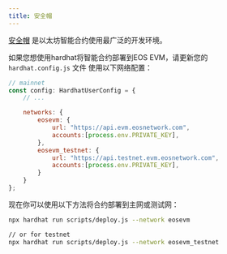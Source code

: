 ```yaml
---
title: 安全帽
---
```


[安全帽](https://hardhat.org/) 是以太坊智能合约使用最广泛的开发环境。

如果您想使用hardhat将智能合约部署到EOS EVM，请更新您的 `hardhat.config.js` 文件 
使用以下网络配置：

```javascript
// mainnet
const config: HardhatUserConfig = {
    // ...

    networks: {
        eosevm: {
            url: "https://api.evm.eosnetwork.com",
            accounts:[process.env.PRIVATE_KEY],
        },
        eosevm_testnet: {
            url: "https://api.testnet.evm.eosnetwork.com",
            accounts:[process.env.PRIVATE_KEY],
        }
    }
};
```

现在你可以使用以下方法将合约部署到主网或测试网：

```bash
npx hardhat run scripts/deploy.js --network eosevm

// or for testnet
npx hardhat run scripts/deploy.js --network eosevm_testnet
```
